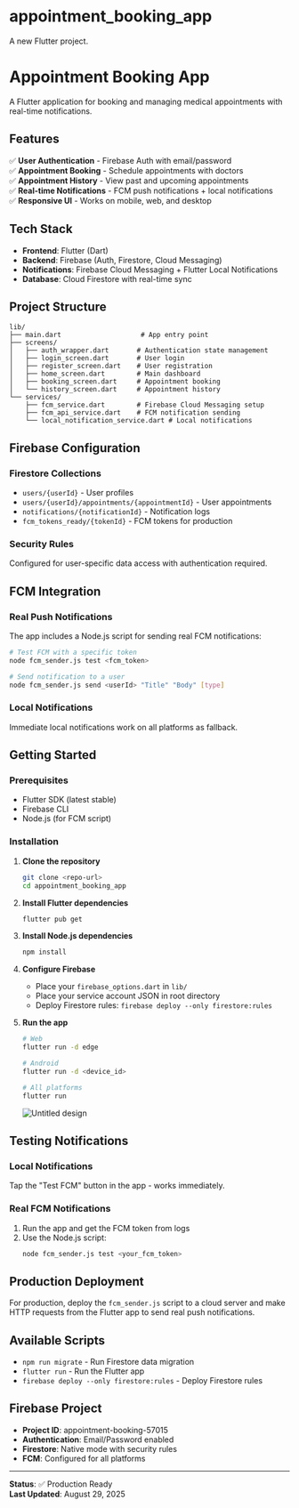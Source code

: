 # appointment_booking_app

A new Flutter project.

# Appointment Booking App

A Flutter application for booking and managing medical appointments with real-time notifications.

## Features

✅ **User Authentication** - Firebase Auth with email/password  
✅ **Appointment Booking** - Schedule appointments with doctors  
✅ **Appointment History** - View past and upcoming appointments  
✅ **Real-time Notifications** - FCM push notifications + local notifications  
✅ **Responsive UI** - Works on mobile, web, and desktop  

## Tech Stack

- **Frontend**: Flutter (Dart)
- **Backend**: Firebase (Auth, Firestore, Cloud Messaging)
- **Notifications**: Firebase Cloud Messaging + Flutter Local Notifications
- **Database**: Cloud Firestore with real-time sync

## Project Structure

```
lib/
├── main.dart                    # App entry point
├── screens/
│   ├── auth_wrapper.dart       # Authentication state management
│   ├── login_screen.dart       # User login
│   ├── register_screen.dart    # User registration
│   ├── home_screen.dart        # Main dashboard
│   ├── booking_screen.dart     # Appointment booking
│   └── history_screen.dart     # Appointment history
└── services/
    ├── fcm_service.dart        # Firebase Cloud Messaging setup
    ├── fcm_api_service.dart    # FCM notification sending
    └── local_notification_service.dart # Local notifications
```

## Firebase Configuration

### Firestore Collections
- `users/{userId}` - User profiles
- `users/{userId}/appointments/{appointmentId}` - User appointments
- `notifications/{notificationId}` - Notification logs
- `fcm_tokens_ready/{tokenId}` - FCM tokens for production

### Security Rules
Configured for user-specific data access with authentication required.

## FCM Integration

### Real Push Notifications
The app includes a Node.js script for sending real FCM notifications:

```bash
# Test FCM with a specific token
node fcm_sender.js test <fcm_token>

# Send notification to a user
node fcm_sender.js send <userId> "Title" "Body" [type]
```

### Local Notifications
Immediate local notifications work on all platforms as fallback.

## Getting Started

### Prerequisites
- Flutter SDK (latest stable)
- Firebase CLI
- Node.js (for FCM script)

### Installation

1. **Clone the repository**
   ```bash
   git clone <repo-url>
   cd appointment_booking_app
   ```

2. **Install Flutter dependencies**
   ```bash
   flutter pub get
   ```

3. **Install Node.js dependencies**
   ```bash
   npm install
   ```

4. **Configure Firebase**
   - Place your `firebase_options.dart` in `lib/`
   - Place your service account JSON in root directory
   - Deploy Firestore rules: `firebase deploy --only firestore:rules`

5. **Run the app**
   ```bash
   # Web
   flutter run -d edge
   
   # Android
   flutter run -d <device_id>
   
   # All platforms
   flutter run
   ```
   ![Untitled design](https://github.com/user-attachments/assets/a27f3060-59db-4877-87f6-702d1f1f6d5f)


## Testing Notifications

### Local Notifications
Tap the "Test FCM" button in the app - works immediately.

### Real FCM Notifications
1. Run the app and get the FCM token from logs
2. Use the Node.js script:
   ```bash
   node fcm_sender.js test <your_fcm_token>
   ```

## Production Deployment

For production, deploy the `fcm_sender.js` script to a cloud server and make HTTP requests from the Flutter app to send real push notifications.

## Available Scripts

- `npm run migrate` - Run Firestore data migration
- `flutter run` - Run the Flutter app
- `firebase deploy --only firestore:rules` - Deploy Firestore rules

## Firebase Project
- **Project ID**: appointment-booking-57015
- **Authentication**: Email/Password enabled
- **Firestore**: Native mode with security rules
- **FCM**: Configured for all platforms

---

**Status**: ✅ Production Ready  
**Last Updated**: August 29, 2025
